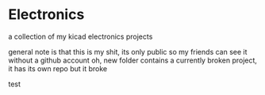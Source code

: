 # Electronics
a collection of my kicad electronics projects

general note is that this is my shit, its only public so my friends can see it without a github account
oh, new folder contains a currently broken project, it has its own repo but it broke

test

